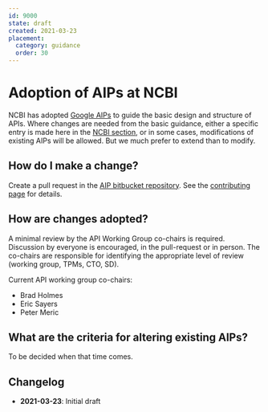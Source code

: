 ```yaml
---
id: 9000
state: draft
created: 2021-03-23
placement:
  category: guidance
  order: 30
---
```


# Adoption of AIPs at NCBI

NCBI has adopted [Google AIPs](https://google.aip.dev/) to guide the basic design and
structure of APIs.  Where changes are needed from the basic guidance, either a specific
entry is made here in the [NCBI section](/ncbi), or in some cases, modifications of
existing AIPs will be allowed.  But we much prefer to extend than to modify.

## How do I make a change?

Create a pull request in the [AIP bitbucket repository](https://bitbucket.ncbi.nlm.nih.gov/projects/DT/repos/aip).  See the [contributing page](/contributing) for details.

## How are changes adopted?

A minimal review by the API Working Group co-chairs is required.  Discussion by everyone is encouraged, in the pull-request or in person.  The co-chairs are responsible for identifying the appropriate level of review (working group, TPMs, CTO, SD).  

Current API working group co-chairs:
* Brad Holmes
* Eric Sayers
* Peter Meric

## What are the criteria for altering existing AIPs?

To be decided when that time comes.


## Changelog

- **2021-03-23**: Initial draft
